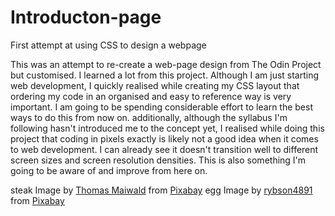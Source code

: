# Introducton-page
First attempt at using CSS to design a webpage

This was an attempt to re-create a web-page design from The Odin Project but customised.
I learned a lot from this project. Although I am just starting web development, I quickly realised while creating my CSS layout that ordering my code in an organised and easy to reference way is very important. I am going to be spending considerable effort to learn the best ways to do this from now on. additionally, although the syllabus I'm following hasn't introduced me to the concept yet, I realised while doing this project that coding in pixels exactly is likely not a good idea when it comes to web development. I can already see it doesn't transition well to different screen sizes and screen resolution densities. This is also something I'm going to be aware of and improve from here on.





steak Image by 
<a href="https://pixabay.com/users/thomasmaiwald-9969378/?utm_source=link-attribution&amp;utm_medium=referral&amp;utm_campaign=image&amp;utm_content=3642376">Thomas Maiwald</a> from <a href="https://pixabay.com/?utm_source=link-attribution&amp;utm_medium=referral&amp;utm_campaign=image&amp;utm_content=3642376">Pixabay</a>
egg Image by 
<a href="https://pixabay.com/users/rybson4891-13824750/?utm_source=link-attribution&amp;utm_medium=referral&amp;utm_campaign=image&amp;utm_content=4546955">rybson4891</a> from <a href="https://pixabay.com/?utm_source=link-attribution&amp;utm_medium=referral&amp;utm_campaign=image&amp;utm_content=4546955">Pixabay</a>




